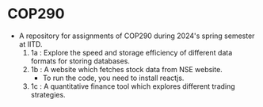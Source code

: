 # COP290
- A repository for assignments of COP290 during 2024's spring semester at IITD.
  1. 1a : Explore the speed and storage efficiency of different data formats for storing databases.
  2. 1b : A website which fetches stock data from NSE website.
     - To run the code, you need to install reactjs.
  4. 1c : A quantitative finance tool which explores different trading strategies.
